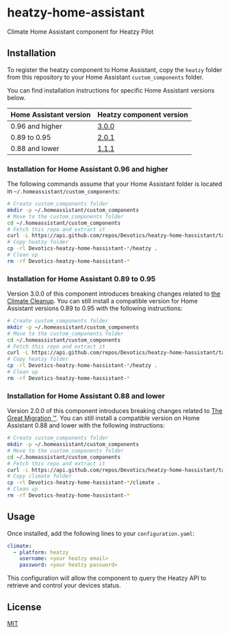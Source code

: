 # heatzy-home-assistant

Climate Home Assistant component for Heatzy Pilot

## Installation

To register the heatzy component to Home Assistant, copy the `heatzy` folder from this repository to your Home Assistant `custom_components` folder.

You can find installation instructions for specific Home Assistant versions below.

| Home Assistant version  | Heatzy component version                                  |
| ----------------------- | --------------------------------------------------------- |
| 0.96 and higher         | [3.0.0](#installation-for-home-assistant-096-and-higher)  |
| 0.89 to 0.95            | [2.0.1](#installation-for-home-assistant-089-to-095)      |
| 0.88 and lower          | [1.1.1](#installation-for-home-assistant-088-and-lower)   |

### Installation for Home Assistant 0.96 and higher

The following commands assume that your Home Assistant folder is located in `~/.homeassistant/custom_components`:

```bash
# Create custom_components folder
mkdir -p ~/.homeassistant/custom_components
# Move to the custom_components folder
cd ~/.homeassistant/custom_components
# Fetch this repo and extract it
curl -L https://api.github.com/repos/Devotics/heatzy-home-hassistant/tarball/master | tar -xz
# Copy heatzy folder
cp -rl Devotics-heatzy-home-hassistant-*/heatzy .
# Clean up
rm -rf Devotics-heatzy-home-hassistant-*
```

### Installation for Home Assistant 0.89 to 0.95

Version 3.0.0 of this component introduces breaking changes related to [the Climate Cleanup](https://developers.home-assistant.io/blog/2019/07/03/climate-cleanup.html). You can still install a compatible version for Home Assistant versions 0.89 to 0.95 with the following instructions:

```bash
# Create custom_components folder
mkdir -p ~/.homeassistant/custom_components
# Move to the custom_components folder
cd ~/.homeassistant/custom_components
# Fetch this repo and extract it
curl -L https://api.github.com/repos/Devotics/heatzy-home-hassistant/tarball/2.0.1 | tar -xz
# Copy heatzy folder
cp -rl Devotics-heatzy-home-hassistant-*/heatzy .
# Clean up
rm -rf Devotics-heatzy-home-hassistant-*
```

### Installation for Home Assistant 0.88 and lower

Version 2.0.0 of this component introduces breaking changes related to [The Great Migration ™](https://developers.home-assistant.io/blog/2019/02/19/the-great-migration.html). You can still install a compatible version on Home Assistant 0.88 and lower with the following instructions:

```bash
# Create custom_components folder
mkdir -p ~/.homeassistant/custom_components
# Move to the custom_components folder
cd ~/.homeassistant/custom_components
# Fetch this repo and extract it
curl -L https://api.github.com/repos/Devotics/heatzy-home-hassistant/tarball/1.1.1 | tar -xz
# Copy climate folder
cp -rl Devotics-heatzy-home-hassistant-*/climate .
# Clean up
rm -rf Devotics-heatzy-home-hassistant-*
```

## Usage

Once installed, add the following lines to your `configuration.yaml`:

```yaml
climate:
  - platform: heatzy
    username: <your heatzy email>
    password: <your heatzy password>
```

This configuration will allow the component to query the Heatzy API to retrieve and control your devices status.

## License

[MIT](https://oss.ninja/mit/devotics)
